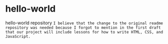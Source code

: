 # hello-world
hello-world repository
`I believe that the change to the original readme repository was needed because I forgot to mention in the first draft that our project will include lessons for how to write HTML, CSS, and JavaScript.`
